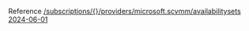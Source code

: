 Reference [/subscriptions/{}/providers/microsoft.scvmm/availabilitysets 2024-06-01](/Resources/mgmt-plane/L3N1YnNjcmlwdGlvbnMve30vcHJvdmlkZXJzL21pY3Jvc29mdC5zY3ZtbS9hdmFpbGFiaWxpdHlzZXRz/2024-06-01.xml)
